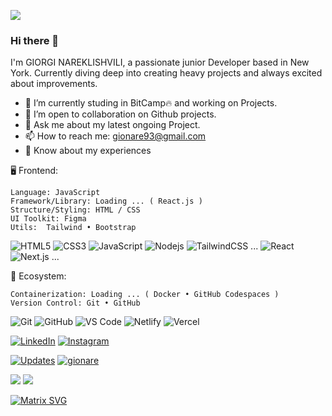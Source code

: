 
[![](https://visitcount.itsvg.in/api?id=gionare&icon=8&color=6)](https://visitcount.itsvg.in)

 <!-- # 👀 Hi stranger! 👋🏻 -->

### Hi there 👋
I'm GIORGI NAREKLISHVILI, a passionate junior Developer based in New York. Currently diving deep into creating heavy projects and always excited about improvements.

- 🌱 I’m currently studing in BitCamp🔥 and working on Projects.
- 👯 I’m open to collaboration on Github projects.
- 💬 Ask me about my latest ongoing Project.
- 📫 How to reach me: gionare93@gmail.com 
- 📄 Know about my experiences 

🖥 Frontend:

    Language: JavaScript
    Framework/Library: Loading ... ( React.js )
    Structure/Styling: HTML / CSS
    UI Toolkit: Figma
    Utils:  Tailwind • Bootstrap 

![HTML5](https://img.shields.io/badge/-HTML5-%23E44D27?style=flat-square&logo=html5&logoColor=ffffff)
![CSS3](https://img.shields.io/badge/-CSS3-%231572B6?style=flat-square&logo=css3)
![JavaScript](https://img.shields.io/badge/-JavaScript-%23F7DF1C?style=flat-square&logo=javascript&logoColor=000000&labelColor=%23F7DF1C&color=%23FFCE5A)
![Nodejs](https://img.shields.io/badge/-Nodejs-black?style=flat-square&logo=Node.js)
![TailwindCSS](https://img.shields.io/badge/-TailwindCSS-%231a202c?style=flat-square&logo=tailwind-css)
 ... 
![React](https://img.shields.io/badge/-React-%23282C34?style=flat-square&logo=react) 
![Next.js](https://img.shields.io/badge/-Next.js-%23000000?style=flat-square&logo=nextdotjs)
 ... 


🎡 Ecosystem:

    Containerization: Loading ... ( Docker • GitHub Codespaces )
    Version Control: Git • GitHub
![Git](https://img.shields.io/badge/-Git-%23F05032?style=flat-square&logo=git&logoColor=%23ffffff)
![GitHub](https://img.shields.io/badge/-GitHub-181717?style=flat-square&logo=github)
![VS Code](http://img.shields.io/badge/-VS%20Code-007ACC?style=flat-square&logo=visual-studio-code&logoColor=ffffff)
![Netlify](https://img.shields.io/badge/-Netlify-%2300C7B7?style=flat-square&logo=netlify&logoColor=ffffff)
![Vercel](https://img.shields.io/badge/-Vercel-%23ffffff?style=flat-square&logo=vercel&logoColor=000000)


[![LinkedIn](https://img.shields.io/badge/LinkedIn-%230077B5.svg?logo=linkedin&logoColor=white)](https://linkedin.com/in/gionare) 
<a href="https://www.instagram.com/gionare" target="_blank"><img src="https://img.shields.io/badge/Instagram-%23E4405F.svg?&style=flat-square&logo=instagram&logoColor=white" alt="Instagram"></a>

 <a href="https://github.com/gionare?tab=followers" target="_blank"><img alt="Updates" src="https://img.shields.io/badge/--000000?style=flat-square&logo=RSS&logoColor=white"></a>
    <a href="https://github.com/gionare" target="_blank"><img alt="gionare" src="https://badges.pufler.dev/visits/alwinw/alwinw?logo=GitHub&label=visits&color=success&logoColor=white&style=flat-square"/></a>



![](https://github-readme-stats.vercel.app/api/top-langs/?username=gionare&theme=vision-friendly-dark&hide_border=true&include_all_commits=false&count_private=false&layout=compact)
![](https://github-readme-streak-stats.herokuapp.com/?user=gionare&theme=vision-friendly-dark&hide_border=true)<br/>
<!--
![](https://github-readme-stats.vercel.app/api?username=gionare&theme=vision-friendly-dark&hide_border=true&include_all_commits=false&count_private=false)<br/>
-->

<!-- 
<a href="https://www.facebook.com/originalphreak" target="_blank"><img src="https://img.shields.io/badge/Facebook-%231877F2.svg?&style=flat-square&logo=facebook&logoColor=white" alt="Facebook"></a>
<a href="https://open.spotify.com/user/0170agi99s5hh187g7mtz245b" target="_blank"><img src="https://img.shields.io/badge/Spotify-%231ED760.svg?&style=flat-square&logo=spotify&logoColor=white" alt="Spotify"></a>
-->


<!-- Proudly created with GPRM ( https://gprm.itsvg.in ) -->


[![Matrix SVG](https://raw.githubusercontent.com/rodrigograca31/rodrigograca31/master/matrix.svg)]([https://www.youtube.com/watch?v=SDkAGkd4NLc](https://portfolio-giorgi-nareklishvili.vercel.app/))


